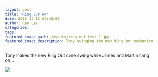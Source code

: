 ```yaml
---
layout: post
title: 'Ring Out #4'
date: 2016-12-16 08:43:00
author: Ray Lee
categories:
tags:
featured_image_path: /assets/ring out test 1.jpg
featured_image_description: Tony swinging the new Ring Out mechanism
---
```



Tony makes the new Ring Out cone swing while James and Martin hang on…

![](/uploads/versions/ring-out-test2---x----2953-3668x---.jpg)